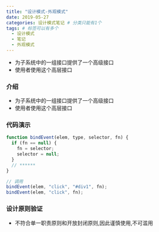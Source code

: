 ```yaml
---
title: "设计模式-外观模式"
date: 2019-05-27
categories: 设计模式笔记 # 分类只能有1个
tags: # 标签可以有多个
  - 设计模式
  - 笔记
  - 外观模式
---
```


- 为子系统中的一组接口提供了一个高级接口
- 使用者使用这个高层接口

<!-- more -->

### 介绍

- 为子系统中的一组接口提供了一个高级接口
- 使用者使用这个高层接口

### 代码演示

```javascript
function bindEvent(elem, type, selector, fn) {
  if (fn == null) {
    fn = selector;
    selector = null;
  }
  // ******
}

// 调用
bindEvent(elem, "click", "#div1", fn);
bindEvent(elem, "click", fn);
```

### 设计原则验证

- 不符合单一职责原则和开放封闭原则,因此谨慎使用,不可滥用
